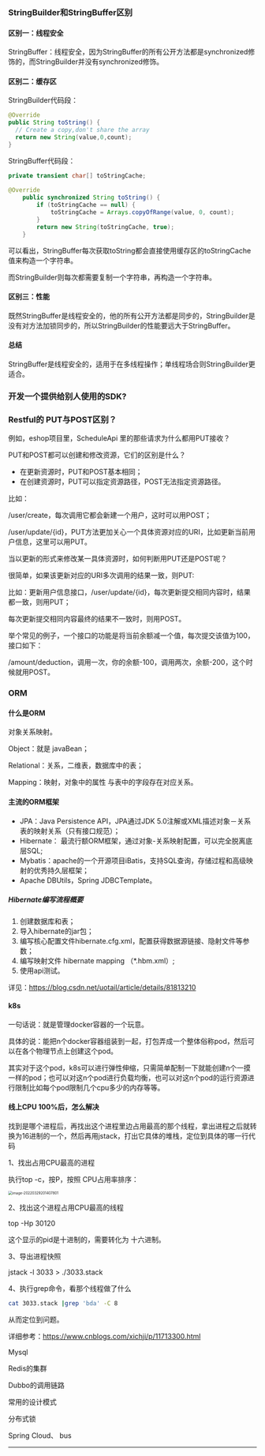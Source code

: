 ### StringBuilder和StringBuffer区别

#### 区别一：线程安全

StringBuffer：线程安全，因为StringBuffer的所有公开方法都是synchronized修饰的，而StringBuilder并没有synchronized修饰。

#### 区别二：缓存区

StringBuilder代码段：

```java
@Override
public String toString() {
  // Create a copy,don't share the array
  return new String(value,0,count);
}
```

StringBuffer代码段：

```java
private transient char[] toStringCache;
 
@Override
    public synchronized String toString() {
        if (toStringCache == null) {
            toStringCache = Arrays.copyOfRange(value, 0, count);
        }
        return new String(toStringCache, true);
    }
```

可以看出，StringBuffer每次获取toString都会直接使用缓存区的toStringCache值来构造一个字符串。

而StringBuilder则每次都需要复制一个字符串，再构造一个字符串。

#### 区别三：性能

既然StringBuffer是线程安全的，他的所有公开方法都是同步的，StringBuilder是没有对方法加锁同步的，所以StringBuilder的性能要远大于StringBuffer。

#### 总结

StringBuffer是线程安全的，适用于在多线程操作；单线程场合则StringBuilder更适合。



### 开发一个提供给别人使用的SDK?

### Restful的 PUT与POST区别？

例如，eshop项目里，ScheduleApi 里的那些请求为什么都用PUT接收？

PUT和POST都可以创建和修改资源，它们的区别是什么？

- 在更新资源时，PUT和POST基本相同；
- 在创建资源时，PUT可以指定资源路径，POST无法指定资源路径。

比如：

/user/create，每次调用它都会新建一个用户，这时可以用POST；

/user/update/{id}，PUT方法更加关心一个具体资源对应的URI，比如更新当前用户信息，这里可以用PUT。

当以更新的形式来修改某一具体资源时，如何判断用PUT还是POST呢？

很简单，如果该更新对应的URI多次调用的结果一致，则PUT:

比如：更新用户信息接口，/user/update/{id}，每次更新提交相同内容时，结果都一致，则用PUT；

每次更新提交相同内容最终的结果不一致时，则用POST。

举个常见的例子，一个接口的功能是将当前余额减一个值，每次提交该值为100，接口如下：

/amount/deduction，调用一次，你的余额-100，调用两次，余额-200，这个时候就用POST。



### ORM

#### 什么是ORM

对象关系映射。

Object：就是 javaBean；

Relational：关系，二维表，数据库中的表；

Mapping：映射，对象中的属性 与表中的字段存在对应关系。

#### 主流的ORM框架

- JPA：Java Persistence API，JPA通过JDK 5.0注解或XML描述对象－关系表的映射关系（只有接口规范）；
- Hibernate： 最流行额ORM框架，通过对象-关系映射配置，可以完全脱离底层SQL;
- Mybatis：apache的一个开源项目iBatis，支持SQL查询，存储过程和高级映射的优秀持久层框架；
- Apache DBUtils，Spring JDBCTemplate。

##### Hibernate编写流程概要

1. 创建数据库和表；
2. 导入hibernate的jar包；
3. 编写核心配置文件hibernate.cfg.xml，配置获得数据源链接、隐射文件等参数；
4. 编写映射文件 hibernate mapping （*.hbm.xml）;
5. 使用api测试。

详见：https://blog.csdn.net/uotail/article/details/81813210



#### k8s

一句话说：就是管理docker容器的一个玩意。

具体的说：能把n个docker容器组装到一起，打包弄成一个整体俗称pod，然后可以在各个物理节点上创建这个pod。

其实对于这个pod，k8s可以进行弹性伸缩，只需简单配制一下就能创建n个一摸一样的pod；也可以对这n个pod进行负载均衡，也可以对这n个pod的运行资源进行限制比如每个pod限制几个cpu多少的内存等等。

#### 线上CPU 100%后，怎么解决

找到是哪个进程后，再找出这个进程里边占用最高的那个线程，拿出进程之后就转换为16进制的一个，然后再用jstack，打出它具体的堆栈，定位到具体的哪一行代码

1、找出占用CPU最高的进程

执行top -c，按P，按照 CPU占用率排序：

<img src="面试题.assets/image-20220329201407801.png" alt="image-20220329201407801" style="zoom:50%;" />

2、找出这个进程占用CPU最高的线程

top -Hp 30120

这个显示的pid是十进制的，需要转化为 十六进制。

3、导出进程快照

jstack -l 3033 > ./3033.stack

4、执行grep命令，看那个线程做了什么

```bash
cat 3033.stack |grep 'bda' -C 8
```

从而定位到问题。

详细参考：https://www.cnblogs.com/xichji/p/11713300.html



Mysql

Redis的集群

Dubbo的调用链路

常用的设计模式

分布式锁

Spring Cloud、 bus

---------------

